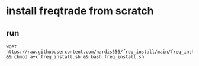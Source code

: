 # install freqtrade from scratch

## run

```
wget https://raw.githubusercontent.com/nardis556/freq_install/main/freq_install.sh && chmod a+x freq_install.sh && bash freq_install.sh
```
